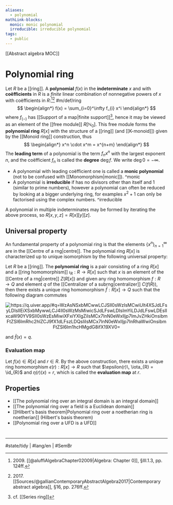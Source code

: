 ```yaml
---
aliases:
  - polynomial
mathLink-blocks:
  monic: monic polynomial
  irreducible: irreducible polynomial
tags:
  - public
---
```

[[Abstract algebra MOC]]
# Polynomial ring

Let $R$ be a [[ring]].
A **polynomial** $f(x)$ in the **indeterminate** $x$ and with **coëfficients** in $R$ is a _finite_ linear combination of nonnegative powers of $x$ with coëfficients in $R$:[^2009][^2017] #m/def/ring
$$
\begin{align*}
f(x) = \sum_{i=0}^\infty f_{i} x^i
\end{align*}
$$
where $f_{(-)}$ has [[Support of a map|finite support]][^cf],
hence it may be viewed as an element of the [[free module]] $R[\mathbb{N}_{0}]$.
This free module forms the **polynomial ring** $R[x]$ with the structure of a [[ring]] (and [[K-monoid]]) given by the [[Monoid ring]] construction, thus
$$
\begin{align*}
x^n \cdot x^m = x^{n+m}
\end{align*}
$$
The **leading term** of a polynomial is the term $f_{n}x^n$ with the largest exponent $n$,
and the coëfficient $f_{n}$ is called the **degree** $\deg f$.
We write $\deg 0 = -\infty$.

- A polynomial with leading coëfficient one is called a **monic polynomial** (not to be confused with [[Monomorphism|monic]]). ^monic
 - A polynomial is **irreducible** if has no divisors other than itself and $1$ (similar to prime numbers),
   however a polynomial can often be reduced by looking at a bigger underlying ring,
   for examples $x^2 + 1$ can only be factorised using the complex numbers. ^irreducible

A polynomial in multiple indeterminates may be formed by iterating the above process, so $R[x,y,z]=R[x][y][z]$.

  [^cf]: cf. [[Series ring]]
  [^2009]: 2009\. [[@aluffiAlgebraChapter02009|Algebra: Chapter 0]], §III.1.3, pp. 124ff.
  [^2017]: 2017\. [[Sources/@gallianContemporaryAbstractAlgebra2017|Contemporary abstract algebra]], §16, pp. 276ff.

## Universal property

An fundamental property of a polynomial ring is that the elements $\{ x^n \}_{n=1}^\infty$ are in the [[Centre of a rng|centre]].
The polynomial ring $R[x]$ is characterized up to unique isomorphism by the following universal property:

Let $R$ be a [[ring]]. The **polynomial ring** is a pair consisting of a ring $R[x]$ and a [[ring homomorphism]] $\iota_{R} : R \to R[x]$ such that $x$ is an element of the [[Centre of a rng|centre]] $Z(R[x])$ and given any ring homomorphism $f : R \to Q$ and element $q$ of the [[Centralizer of a subrng|centralizer]] $C(f(R))$, then there exists a unique ring homomorphism $\bar{f} : R[x] \to Q$ such that the following diagram commutes

<p align="center"><img align="center" src="https://i.upmath.me/svg/%0A%5Cusetikzlibrary%7Bcalc%7D%0A%5Cusetikzlibrary%7Bdecorations.pathmorphing%7D%0A%5Ctikzset%7Bcurve%2F.style%3D%7Bsettings%3D%7B%231%7D%2Cto%20path%3D%7B(%5Ctikztostart)%0A%20%20%20%20..%20controls%20(%24(%5Ctikztostart)!%5Cpv%7Bpos%7D!(%5Ctikztotarget)!%5Cpv%7Bheight%7D!270%3A(%5Ctikztotarget)%24)%0A%20%20%20%20and%20(%24(%5Ctikztostart)!1-%5Cpv%7Bpos%7D!(%5Ctikztotarget)!%5Cpv%7Bheight%7D!270%3A(%5Ctikztotarget)%24)%0A%20%20%20%20..%20(%5Ctikztotarget)%5Ctikztonodes%7D%7D%2C%0A%20%20%20%20settings%2F.code%3D%7B%5Ctikzset%7Bquiver%2F.cd%2C%231%7D%0A%20%20%20%20%20%20%20%20%5Cdef%5Cpv%23%231%7B%5Cpgfkeysvalueof%7B%2Ftikz%2Fquiver%2F%23%231%7D%7D%7D%2C%0A%20%20%20%20quiver%2F.cd%2Cpos%2F.initial%3D0.35%2Cheight%2F.initial%3D0%7D%0A%25%20TikZ%20arrowhead%2Ftail%20styles.%0A%5Ctikzset%7Btail%20reversed%2F.code%3D%7B%5Cpgfsetarrowsstart%7Btikzcd%20to%7D%7D%7D%0A%5Ctikzset%7B2tail%2F.code%3D%7B%5Cpgfsetarrowsstart%7BImplies%5Breversed%5D%7D%7D%7D%0A%5Ctikzset%7B2tail%20reversed%2F.code%3D%7B%5Cpgfsetarrowsstart%7BImplies%7D%7D%7D%0A%25%20TikZ%20arrow%20styles.%0A%5Ctikzset%7Bno%20body%2F.style%3D%7B%2Ftikz%2Fdash%20pattern%3Don%200%20off%201mm%7D%7D%0A%25%20https%3A%2F%2Fq.uiver.app%2F%23q%3DWzAsNSxbMCwwLCJSIl0sWzIsMCwiUlt4XSJdLFsyLDIsIlEiXSxbMywwLCJ4Il0sWzMsMiwicSJdLFswLDIsImYiLDJdLFswLDEsIlxcaW90YV9SIl0sWzEsMiwiXFxiYXIgZiIsMCx7InN0eWxlIjp7ImJvZHkiOnsibmFtZSI6ImRhc2hlZCJ9fX1dLFszLDQsIiIsMCx7InN0eWxlIjp7InRhaWwiOnsibmFtZSI6Im1hcHMgdG8ifX19XV0%3D%0A%5Cbegin%7Btikzcd%7D%5Bampersand%20replacement%3D%5C%26%5D%0A%09R%20%5C%26%5C%26%20%7BR%5Bx%5D%7D%20%5C%26%20x%20%5C%5C%0A%09%5C%5C%0A%09%5C%26%5C%26%20Q%20%5C%26%20q%0A%09%5Carrow%5B%22%7B%5Ciota_R%7D%22%2C%20from%3D1-1%2C%20to%3D1-3%5D%0A%09%5Carrow%5B%22f%22'%2C%20from%3D1-1%2C%20to%3D3-3%5D%0A%09%5Carrow%5B%22%7B%5Cbar%20f%7D%22%2C%20dashed%2C%20from%3D1-3%2C%20to%3D3-3%5D%0A%09%5Carrow%5Bmaps%20to%2C%20from%3D1-4%2C%20to%3D3-4%5D%0A%5Cend%7Btikzcd%7D%0A#invert" alt="https://q.uiver.app/#q=WzAsNSxbMCwwLCJSIl0sWzIsMCwiUlt4XSJdLFsyLDIsIlEiXSxbMywwLCJ4Il0sWzMsMiwicSJdLFswLDIsImYiLDJdLFswLDEsIlxcaW90YV9SIl0sWzEsMiwiXFxiYXIgZiIsMCx7InN0eWxlIjp7ImJvZHkiOnsibmFtZSI6ImRhc2hlZCJ9fX1dLFszLDQsIiIsMCx7InN0eWxlIjp7InRhaWwiOnsibmFtZSI6Im1hcHMgdG8ifX19XV0=" /></p>

and $\bar{f}(x) = q$.

### Evaluation map

Let $f(x) \in R[x]$ and $r \in R$.
By the above construction,
there exists a unique ring homomorphism $\epsilon(r) : R[x] \to R$ such that $\epsilon(r)\, \iota_{R} = \id_{R}$ and $\eta(r)(x) = r$,
which is called the **evaluation map** at $r$.


## Properties

- [[The polynomial ring over an integral domain is an integral domain]]
- [[The polynomial ring over a field is a Euclidean domain]]
- [[Hilbert's basis theorem|Polynomial ring over a noetherian ring is noetherian]] (Hilbert's basis theorem)
- [[Polynomial ring over a UFD is a UFD]]




#
---
#state/tidy | #lang/en | #SemBr
